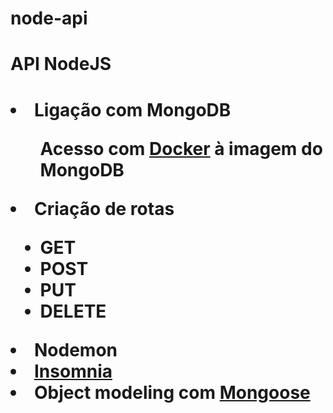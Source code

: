 # node-api

<h1>API NodeJS<h1>
<p>
  <li>Ligação com MongoDB</li>
  <ul>Acesso com <a href="http://docker.com/">Docker</a> à imagem do MongoDB</ul>
  <li>Criação de rotas</li>
  <ul>
    <li>GET</li>
    <li>POST</li>
    <li>PUT</li>
    <li>DELETE</li>
  </ul>
  <li>Nodemon</li>
  <li><a href="https://insomnia.rest/">Insomnia</a></li>
  <li>Object modeling com <a href="https://mongoosejs.com/">Mongoose</a></li>
</p>
